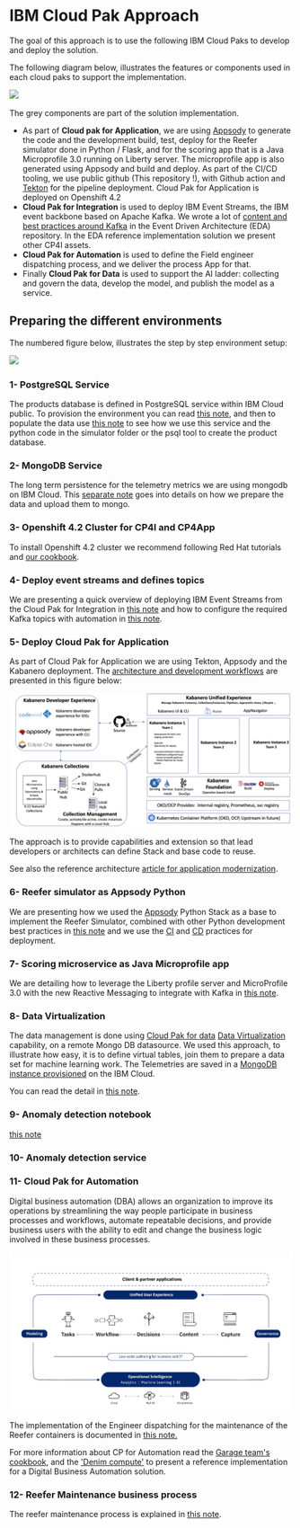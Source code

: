 # IBM Cloud Pak Approach

The goal of this approach is to use the following IBM Cloud Paks to develop and deploy the solution.

The following diagram below, illustrates the features or components used in each cloud paks to support the implementation.

![](images/cp-approach.png)

The grey components are part of the solution implementation.

* As part of **Cloud pak for Application**, we are using [Appsody](https://appsody.dev/) to generate the code and the development build, test, deploy for the Reefer simulator done in Python / Flask, and for the scoring app that is a Java Microprofile 3.0 running on Liberty server. The microprofile app is also generated using Appsody and build and deploy. As part of the CI/CD tooling, we use public github (This repository !), with Github action and [Tekton](https://tekton.dev/) for the pipeline deployment. Cloud Pak for Application is deployed on Openshift 4.2
* **Cloud Pak for Integration** is used to deploy IBM Event Streams, the IBM event backbone based on Apache Kafka. We wrote a lot of [content and best practices around Kafka](https://ibm-cloud-architecture.github.io/refarch-eda/kafka/readme/) in the Event Driven Architecture (EDA) repository. In the EDA reference implementation solution we present other CP4I assets.
* **Cloud Pak for Automation** is used to define the Field engineer dispatching process, and we deliver the process App for that.
* Finally **Cloud Pak for Data** is used to support the AI ladder: collecting and govern the data, develop the model, and publish the model as a service.

## Preparing the different environments

The numbered figure below, illustrates the step by step environment setup:

![](images/cp-approach-num.png)

### 1- PostgreSQL Service

The products database is defined in PostgreSQL service within IBM Cloud public. To provision the environment you can read [this note](environments/postgresql.md), and then to populate the data use [this note](collect/products-postgres.md) to see how we use this service and the python code in the simulator folder or the psql tool to create the product database.

### 2- MongoDB Service

The long term persistence for the telemetry metrics we are using mongodb on IBM Cloud. This [separate note](collect/generate-telemetry.md) goes into details on how we prepare the data and upload them to mongo.

### 3- Openshift 4.2 Cluster for CP4I and CP4App

To install Openshift 4.2 cluster we recommend following Red Hat tutorials and [our cookbook](https://cloudpak8s.io/ocp/introduction/).

### 4- Deploy event streams and defines topics

We are presenting a quick overview of deploying IBM Event Streams from the Cloud Pak for Integration in [this note](environments/event-streams.md#deploying-event-streams-from-cloud-pak-for-integration) and how to configure the required Kafka topics with automation in [this note](environments/event-streams.md#create-kafka-topics-through-kubernetes-job-automation).

### 5- Deploy Cloud Pak for Application

As part of Cloud Pak for Application we are using Tekton, Appsody and the Kabanero deployment. The [architecture and development workflows](https://kabanero.io/docs/ref/general/overview/architecture-overview.html) are presented in this figure below:

![](images/kabanero-arch-overview.png)

The approach is to provide capabilities and extension so that lead developers or architects can define Stack and base code to reuse.

See also the reference architecture [article for application modernization](https://www.ibm.com/cloud/garage/architectures/application-modernization).

### 6- Reefer simulator as Appsody Python

We are presenting how we used the [Appsody](https://appsody.dev) Python Stack as a base to implement the Reefer Simulator, combined with other Python development best practices in [this note](infuse/simul-app.md) and we use the [CI](devops/ci.md) and [CD](devops/cd.md) practices for deployment.

### 7- Scoring microservice as Java Microprofile app

We are detailing how to leverage the Liberty profile server and MicroProfile 3.0 with the new Reactive Messaging to integrate with Kafka in [this note](infuse/dev-scoring.md).

### 8- Data Virtualization

The data management is done using [Cloud Pak for data](https://www.ibm.com/support/producthub/icpdata/) [Data Virtualization](https://www.ibm.com/support/producthub/icpdata/docs/content/SSQNUZ_current/cpd/svc/dv/dv_overview.html) capability, on a remote Mongo DB datasource. We used this approach, to illustrate how easy, it is to define virtual tables, join them to prepare a data set for machine learning work. The Telemetries are saved in a [MongoDB instance provisioned](environments/mongo.md) on the IBM Cloud.

You can read the detail in [this note](collect/cp4d-collect-data.md).

### 9- Anomaly detection notebook

[this note](analyze/ws-ml-dev.md)

### 10- Anomaly detection service

### 11- Cloud Pak for Automation

Digital business automation (DBA) allows an organization to improve its operations by streamlining the way people participate in business processes and workflows, automate repeatable decisions, and provide business users with the ability to edit and change the business logic involved in these business processes. 

![](bpm/images/cp4a.jpg)

The implementation of the Engineer dispatching for the maintenance of the Reefer containers is documented in [this note.](bpm/readme.md)

For more information about CP for Automation read the [Garage team's cookbook](https://cloudpak8s.io/automation/introduction/), and the ['Denim compute'](https://ibm-cloud-architecture.github.io/denim-compute/environment/rhos-install-baw/) to present a reference implementation for a Digital Business Automation solution.

### 12- Reefer Maintenance business process

The reefer maintenance process is explained in [this note](bpm/readme.md).

